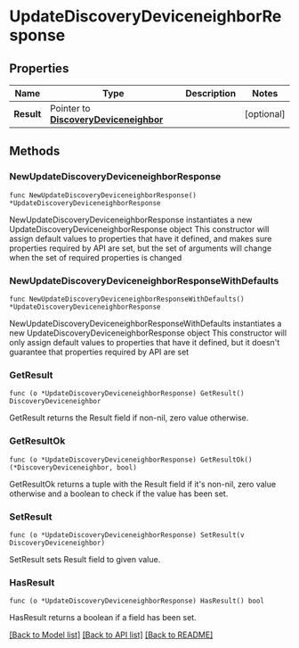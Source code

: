 # UpdateDiscoveryDeviceneighborResponse

## Properties

Name | Type | Description | Notes
------------ | ------------- | ------------- | -------------
**Result** | Pointer to [**DiscoveryDeviceneighbor**](DiscoveryDeviceneighbor.md) |  | [optional] 

## Methods

### NewUpdateDiscoveryDeviceneighborResponse

`func NewUpdateDiscoveryDeviceneighborResponse() *UpdateDiscoveryDeviceneighborResponse`

NewUpdateDiscoveryDeviceneighborResponse instantiates a new UpdateDiscoveryDeviceneighborResponse object
This constructor will assign default values to properties that have it defined,
and makes sure properties required by API are set, but the set of arguments
will change when the set of required properties is changed

### NewUpdateDiscoveryDeviceneighborResponseWithDefaults

`func NewUpdateDiscoveryDeviceneighborResponseWithDefaults() *UpdateDiscoveryDeviceneighborResponse`

NewUpdateDiscoveryDeviceneighborResponseWithDefaults instantiates a new UpdateDiscoveryDeviceneighborResponse object
This constructor will only assign default values to properties that have it defined,
but it doesn't guarantee that properties required by API are set

### GetResult

`func (o *UpdateDiscoveryDeviceneighborResponse) GetResult() DiscoveryDeviceneighbor`

GetResult returns the Result field if non-nil, zero value otherwise.

### GetResultOk

`func (o *UpdateDiscoveryDeviceneighborResponse) GetResultOk() (*DiscoveryDeviceneighbor, bool)`

GetResultOk returns a tuple with the Result field if it's non-nil, zero value otherwise
and a boolean to check if the value has been set.

### SetResult

`func (o *UpdateDiscoveryDeviceneighborResponse) SetResult(v DiscoveryDeviceneighbor)`

SetResult sets Result field to given value.

### HasResult

`func (o *UpdateDiscoveryDeviceneighborResponse) HasResult() bool`

HasResult returns a boolean if a field has been set.


[[Back to Model list]](../README.md#documentation-for-models) [[Back to API list]](../README.md#documentation-for-api-endpoints) [[Back to README]](../README.md)


